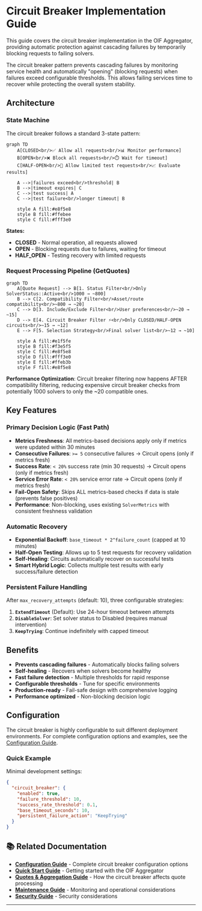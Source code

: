 # Circuit Breaker Implementation Guide

This guide covers the circuit breaker implementation in the OIF Aggregator, providing automatic protection against cascading failures by temporarily blocking requests to failing solvers.

The circuit breaker pattern prevents cascading failures by monitoring service health and automatically "opening" (blocking requests) when failures exceed configurable thresholds. This allows failing services time to recover while protecting the overall system stability.

## Architecture

### State Machine

The circuit breaker follows a standard 3-state pattern:

```mermaid
graph TD
    A[CLOSED<br/>✅ Allow all requests<br/>📊 Monitor performance] 
    B[OPEN<br/>❌ Block all requests<br/>⏱️ Wait for timeout]
    C[HALF-OPEN<br/>🧪 Allow limited test requests<br/>📈 Evaluate results]
    
    A -->|failures exceed<br/>threshold| B
    B -->|timeout expires| C
    C -->|test success| A
    C -->|test failure<br/>longer timeout| B
    
    style A fill:#e8f5e8
    style B fill:#ffebee  
    style C fill:#fff3e0
```

**States:**
- **CLOSED** - Normal operation, all requests allowed
- **OPEN** - Blocking requests due to failures, waiting for timeout
- **HALF_OPEN** - Testing recovery with limited requests

### Request Processing Pipeline (GetQuotes)

```mermaid
graph TD
    A[Quote Request] --> B[1. Status Filter<br/>Only SolverStatus::Active<br/>1000 → ~800]
    B --> C[2. Compatibility Filter<br/>Asset/route compatibility<br/>~800 → ~20]
    C --> D[3. Include/Exclude Filter<br/>User preferences<br/>~20 → ~15]
    D --> E[4. Circuit Breaker Filter ⚡<br/>Only CLOSED/HALF-OPEN circuits<br/>~15 → ~12]
    E --> F[5. Selection Strategy<br/>Final solver list<br/>~12 → ~10]
    
    style A fill:#e1f5fe
    style B fill:#f3e5f5
    style C fill:#e8f5e8
    style D fill:#fff3e0
    style E fill:#ffeb3b
    style F fill:#e8f5e8
```

**Performance Optimization**: Circuit breaker filtering now happens AFTER compatibility filtering, reducing expensive circuit breaker checks from potentially 1000 solvers to only the ~20 compatible ones.

## Key Features

### Primary Decision Logic (Fast Path)

- **Metrics Freshness**: All metrics-based decisions apply only if metrics were updated within 30 minutes
- **Consecutive Failures**: `>= 5` consecutive failures → Circuit opens (only if metrics fresh)
- **Success Rate**: `< 20%` success rate (min 30 requests) → Circuit opens (only if metrics fresh) 
- **Service Error Rate**: `< 20%` service error rate → Circuit opens (only if metrics fresh)
- **Fail-Open Safety**: Skips ALL metrics-based checks if data is stale (prevents false positives)
- **Performance**: Non-blocking, uses existing `SolverMetrics` with consistent freshness validation

### Automatic Recovery

- **Exponential Backoff**: `base_timeout * 2^failure_count` (capped at 10 minutes)
- **Half-Open Testing**: Allows up to 5 test requests for recovery validation
- **Self-Healing**: Circuits automatically recover on successful tests
- **Smart Hybrid Logic**: Collects multiple test results with early success/failure detection

### Persistent Failure Handling

After `max_recovery_attempts` (default: 10), three configurable strategies:

1. **`ExtendTimeout`** (Default): Use 24-hour timeout between attempts
2. **`DisableSolver`**: Set solver status to Disabled (requires manual intervention)  
3. **`KeepTrying`**: Continue indefinitely with capped timeout

## Benefits

- **Prevents cascading failures** - Automatically blocks failing solvers
- **Self-healing** - Recovers when solvers become healthy  
- **Fast failure detection** - Multiple thresholds for rapid response
- **Configurable thresholds** - Tune for specific environments
- **Production-ready** - Fail-safe design with comprehensive logging
- **Performance optimized** - Non-blocking decision logic

## Configuration

The circuit breaker is highly configurable to suit different deployment environments. For complete configuration options and examples, see the [Configuration Guide](configuration.md).

### Quick Example

Minimal development settings:

```json
{
  "circuit_breaker": {
    "enabled": true,
    "failure_threshold": 10,
    "success_rate_threshold": 0.1,
    "base_timeout_seconds": 10,
    "persistent_failure_action": "KeepTrying"
  }
}
```

## 📚 Related Documentation

- **[Configuration Guide](configuration.md)** - Complete circuit breaker configuration options
- **[Quick Start Guide](quick-start.md)** - Getting started with the OIF Aggregator  
- **[Quotes & Aggregation Guide](quotes-and-aggregation.md)** - How the circuit breaker affects quote processing
- **[Maintenance Guide](maintenance.md)** - Monitoring and operational considerations
- **[Security Guide](security.md)** - Security considerations

---
